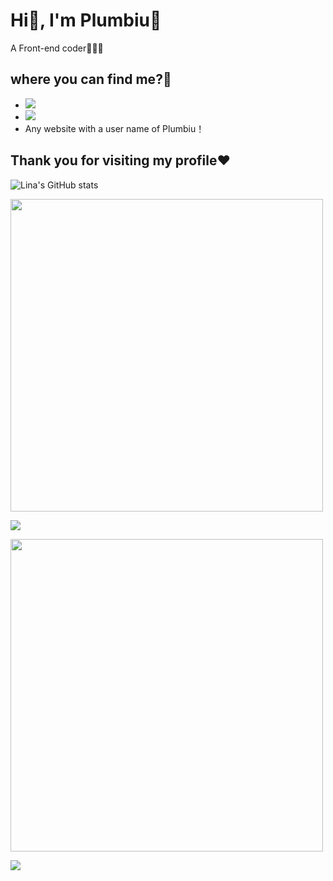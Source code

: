 # Hi👋, I'm Plumbiu🥰
A Front-end coder🥵🥵🥵
## where you can find me?🤔
- [![](https://img.shields.io/badge/Blog-Plumbiuの小屋-black?logo=blog&color=blueviolet)](https://blog.plumbiu.club/)
- [![](https://img.shields.io/badge/Github-black?logo=github&logoColor=white&color=green)](https://github.com/Plumbiu)
- Any website with a user name of Plumbiu！

## Thank you for visiting my profile❤️

![Lina's GitHub stats](https://github-readme-stats.vercel.app/api?username=Plumbiu)

<img src="https://www.animatedimages.org/data/media/562/animated-line-image-0429.gif" width="500px">

![](https://github-readme-streak-stats.herokuapp.com/?user=Plumbiu)

<img src="https://www.animatedimages.org/data/media/562/animated-line-image-0429.gif" width="500px">

<a href="https://wakatime.com"><img src="https://wakatime.com/share/@43e688e8-255f-4966-9dfd-6b499237eefd/9948f059-a942-4611-bbfa-2e9f8a054be8.png" /></a>
